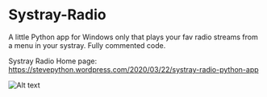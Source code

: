 # Systray-Radio
A little Python app for Windows only that plays your fav radio streams from a menu in your systray.
Fully commented code.

Systray Radio Home page:
https://stevepython.wordpress.com/2020/03/22/systray-radio-python-app

![Alt text](https://stevepython.files.wordpress.com/2020/03/systray-radio-app-python-logo.png)

